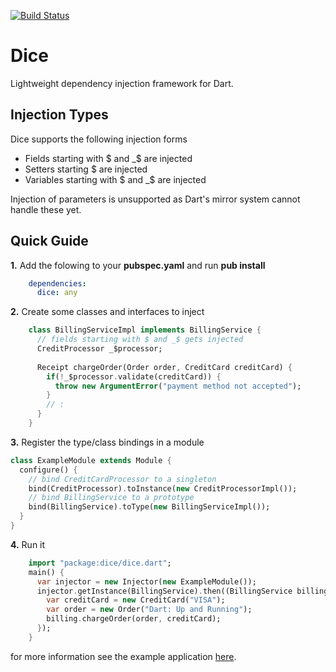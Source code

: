 [![Build Status](https://drone.io/github.com/ltackmann/dice/status.png)](https://drone.io/github.com/ltackmann/dice/latest)

Dice
====
Lightweight dependency injection framework for Dart.

Injection Types
---------------

Dice supports the following injection forms

 * Fields starting with $ and _$ are injected
 * Setters starting $ are injected
 * Variables starting with $ and _$ are injected
 
Injection of parameters is unsupported as Dart's mirror system cannot handle these yet.

Quick Guide
-----------

**1.** Add the folowing to your **pubspec.yaml** and run **pub install**
```yaml
    dependencies:
      dice: any
```

**2.** Create some classes and interfaces to inject
```dart
	class BillingServiceImpl implements BillingService {
	  // fields starting with $ and _$ gets injected
	  CreditProcessor _$processor;
	  
	  Receipt chargeOrder(Order order, CreditCard creditCard) {
	    if(!_$processor.validate(creditCard)) {
	      throw new ArgumentError("payment method not accepted");
	    }
	    // :
	  }
	}
```

**3.** Register the type/class bindings in a module
```dart
class ExampleModule extends Module {
  configure() {
    // bind CreditCardProcessor to a singleton
    bind(CreditProcessor).toInstance(new CreditProcessorImpl());
    // bind BillingService to a prototype
    bind(BillingService).toType(new BillingServiceImpl());
  }
}
```

**4.** Run it
```dart
    import "package:dice/dice.dart";
    main() {
	  var injector = new Injector(new ExampleModule());
	  injector.getInstance(BillingService).then((BillingService billing) {
	    var creditCard = new CreditCard("VISA");
	    var order = new Order("Dart: Up and Running");
	    billing.chargeOrder(order, creditCard);
	  });
	}
```

for more information see the example application [here](example/example_app.dart).
